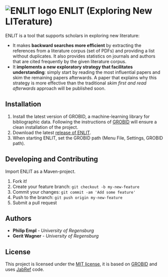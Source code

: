 # ![ENLIT logo](https://github.com/WinforUniRegensburg/enlit/blob/master/resources/logo.png) ENLIT (Exploring New LITerature)

ENLIT is a tool that supports scholars in exploring new literature:
- It makes **backward searches more efficient** by extracting the references from a literature corpus (set of PDFs) and providing a list without duplicates. It also provides statistics on journals and authors that are cited frequently by the given literature corpus.
- It **implements a new exploratory strategy that facilitates understanding**: simply start by reading the most influential papers and skim the remaining papers afterwards. A paper that explains why this strategy is more effective than the traditional *skim first and read afterwards* approach will be published soon.

## Installation

1. Install the latest version of GROBID, a machine-learning library for bibliographic data. Following the instructions of [GROBID](https://grobid.readthedocs.io/en/latest/Install-Grobid/) will ensure a clean installation of the project.
2. Download the latest [release of ENLIT](https://github.com/WinforUniRegensburg/enlit/releases).
3. When starting ENLIT, set the GROBID path (Menu File, Settings, GROBID path).

## Developing and Contributing

Import ENLIT as a Maven-project.

1. Fork it!
2. Create your feature branch: `git checkout -b my-new-feature`
3. Commit your changes: `git commit -am 'Add some feature'`
4. Push to the branch: `git push origin my-new-feature`
5. Submit a pull request

## Authors

* **Philip Empl** - *University of Regensburg*
* **Gerit Wagner** - *University of Regensburg*

## License

This project is licensed under the [MIT license](LICENSE.md), it is based on [GROBID](https://github.com/kermitt2/grobid) and uses [JabRef](https://github.com/JabRef/jabref) code.
